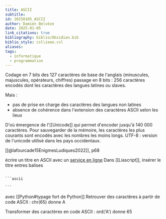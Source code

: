 ```yaml
---
title: ASCII
subtitle: 
id: 20250105_ASCII
author: Damien Belvèze
date: 2025-01-05
link_citations: true
bibliography: biblio/Obsidian.bib
biblio_style: csl\ieee.csl
aliases: 
tags:
  - informatique
  - programmation
---
```

Codage en 7 bits des 127 caractères de base de l'anglais (minuscules, majuscules, opérateurs, chiffres)
passage en 8 bits : 256 caractères encodés dont les caractères des langues latines ou slaves.

Mais : 
- pas de prise en charge des caractères des langues non latines
- absence de cohérence dans l'extension des caractères ASCII selon les lieux

D'où émergence de l'[[Unicode]] qui permet d'encoder jusqu'à 140 000 caractères. Pour sauvegarder de la mémoire, les caractères les plus courants sont encodés avec les nombres les moins longs. UTF-8 : version de l'unicode utilisé dans les pays occidentaux.

[[@lafourcade15EnigmesLudiques2022]], p68


écrire un titre en ASCII avec un [service en ligne](http://patorjk.com/software/taag/#p=display&h=3&v=3&f=Alpha&t=first%20steps%20%0Awith%20zotero%0A)
Dans [[Liascript]], insérer le titre entres balises

`````text

```ascii

```
`````

avec [[Python#typage fort de Python]]
Retrouver des caractères à partir de code ASCII : chr(65) donne A

Transformer des caractères en code ASCII : ord('A') donne 65
